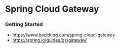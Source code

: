 # Spring Cloud Gateway


### Getting Started 
- https://www.baeldung.com/spring-cloud-gateway
- https://spring.io/guides/gs/gateway/